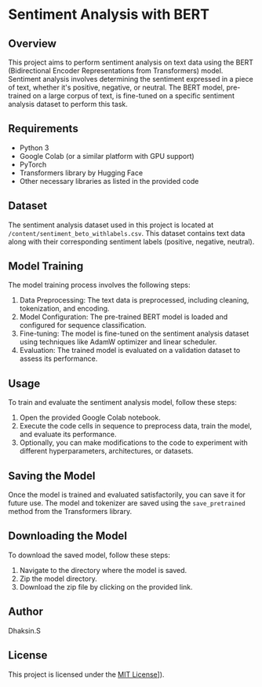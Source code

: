 # Sentiment Analysis with BERT

## Overview
This project aims to perform sentiment analysis on text data using the BERT (Bidirectional Encoder Representations from Transformers) model. Sentiment analysis involves determining the sentiment expressed in a piece of text, whether it's positive, negative, or neutral. The BERT model, pre-trained on a large corpus of text, is fine-tuned on a specific sentiment analysis dataset to perform this task.

## Requirements
- Python 3
- Google Colab (or a similar platform with GPU support)
- PyTorch
- Transformers library by Hugging Face
- Other necessary libraries as listed in the provided code

## Dataset
The sentiment analysis dataset used in this project is located at `/content/sentiment_beto_withlabels.csv`. This dataset contains text data along with their corresponding sentiment labels (positive, negative, neutral).

## Model Training
The model training process involves the following steps:
1. Data Preprocessing: The text data is preprocessed, including cleaning, tokenization, and encoding.
2. Model Configuration: The pre-trained BERT model is loaded and configured for sequence classification.
3. Fine-tuning: The model is fine-tuned on the sentiment analysis dataset using techniques like AdamW optimizer and linear scheduler.
4. Evaluation: The trained model is evaluated on a validation dataset to assess its performance.

## Usage
To train and evaluate the sentiment analysis model, follow these steps:
1. Open the provided Google Colab notebook.
2. Execute the code cells in sequence to preprocess data, train the model, and evaluate its performance.
3. Optionally, you can make modifications to the code to experiment with different hyperparameters, architectures, or datasets.

## Saving the Model
Once the model is trained and evaluated satisfactorily, you can save it for future use. The model and tokenizer are saved using the `save_pretrained` method from the Transformers library.

## Downloading the Model
To download the saved model, follow these steps:
1. Navigate to the directory where the model is saved.
2. Zip the model directory.
3. Download the zip file by clicking on the provided link.

## Author
Dhaksin.S

## License
This project is licensed under the [MIT License]([https://github.com/Dhaksin53/-IREX-El-Salvador-Sentiment_analysis/blob/main/MIT%20License)]).
